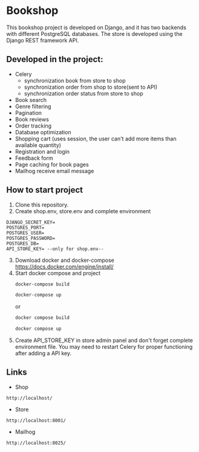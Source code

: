 # Bookshop
This bookshop project is developed on Django, and it has two backends with different PostgreSQL databases. 
The store is developed using the Django REST framework API.

## Developed in the project:
* Celery
  * synchronization book from store to shop
  * synchronization order from shop to store(sent to API)
  * synchronization order status from store to shop
* Book search
* Genre filtering
* Pagination
* Book reviews
* Order tracking 
* Database optimization
* Shopping cart (uses session, the user can't add more items than available quantity)
* Registration and login
* Feedback form
* Page caching for book pages
* Mailhog receive email message

## How to start project
1. Clone this repository.
2. Create shop.env, store.env and complete environment
```
DJANGO_SECRET_KEY=
POSTGRES_PORT=
POSTGRES_USER=
POSTGRES_PASSWORD=
POSTGRES_DB=
API_STORE_KEY= --only for shop.env--
```
3. Download docker and docker-compose
   https://docs.docker.com/engine/install/
4. Start docker compose and project
    ```bash
    docker-compose build
      ```
    ```bash
    docker-compose up
      ```
   or
    ```bash
    docker compose build
      ```
    ```bash
    docker compose up
      ```
5. Create API_STORE_KEY in store admin panel and don't forget complete environment file.
You may need to restart Celery for proper functioning after adding a API key.

## Links
* Shop
```
http://localhost/
```
* Store
```
http://localhost:8001/
```
* Mailhog
```
http://localhost:8025/
```
